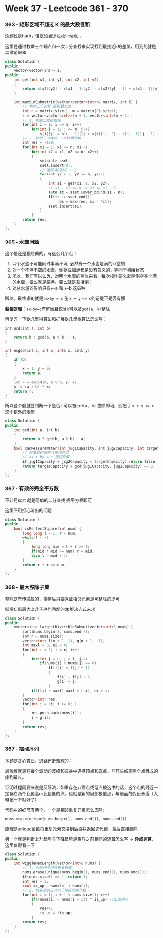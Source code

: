 <!--
 * @Description: 
 * @Versions: 
 * @Author: Vernon Cui
 * @Github: https://github.com/vernon97
 * @Date: 2021-06-14 00:05:39
 * @LastEditors: Vernon Cui
 * @LastEditTime: 2022-01-15 16:56:27
 * @FilePath: /Leetcode-notes/notes/week37.md
-->
# Week 37 - Leetcode 361 - 370

### 363 - 矩形区域不超过 K 的最大数值和

这题说是hard，但是没能逃过枚举端点；

这里是通过枚举三个端点和一次二分查找来实现找到最接近k的差值，用到的就是二维前缀和

```cpp
class Solution {
public:
    vector<vector<int>> s;
public:
    int get(int x1, int y1, int x2, int y2)
    {
        return s[x2][y2] - s[x1 - 1][y2] - s[x2][y1 - 1] + s[x1 - 1][y1 - 1];
    }

    int maxSumSubmatrix(vector<vector<int>>& matrix, int k) {
        // 枚举三个边界 更新最大值
        int n = matrix.size(), m = matrix[0].size();
        s = vector<vector<int>>(n + 1, vector<int>(m + 1));
        // 1. 构建二维前缀和
        for(int i = 1; i <= n; i++)
            for(int j = 1; j <= m; j++)
                s[i][j] = s[i - 1][j] + s[i][j - 1] - s[i - 1][j - 1] + matrix[i - 1][j - 1];
        // 2. 枚举三个端点 二分找最优解
        int res = -1e9;
        for(int x1 = 1; x1 <= n; x1++)
            for(int x2 = x1; x2 <= n; x2++)
            {
                set<int> sset;
                sset.insert(0); 
                // 遍历从0到y2 - 1
                for(int y2 = 1; y2 <= m; y2++)
                {
                    int si = get(x1, 1, x2, y2);
                    // si - sj <= k -> sj >= si - k
                    auto it = sset.lower_bound(si - k);
                    if(it != sset.end())
                        res = max(res, si - *it);
                    sset.insert(si);
                }
            }
        return res;
    }
};
```

### 365 - 水壶问题

这个题还是狠经典的，有这么几个点：

1. 两个水壶不可能同时半满不满, 必然有一个水壶是满的or空的
2. 对一个不满不空的水壶，倒掉或加满都是没有意义的，等同于初始状态
3. 所以，我们可以认为，对两个水壶的整体来看，每次操作要么就是倒空某个满的水壶，要么就是装满，要么就是互相倒；
4. 对总水量的影响只有+-a 和 +-b 这四种

所以，最终求的就是`ax+by = c` 在 `x + y <= c`的前提下是否有解

**裴蜀定理**：`ax+by=c`有解当且仅当`c`可以被`gcd(a, b)`整除

再复习一下欧几里得算法和扩展欧几里得算法怎么写：

```cpp
int gcd(int a, int b)
{
    return b ? gcd(b, a % b) : a;
}

int exgcd(int a, int b, int& x, int& y)
{
    if(!b)
    {
        x = 1, y = 0;
        return a;
    }
    int r = exgcd(b, a % b, y, x);
    y -= (a / b) * x;
    return r;
}
```

所以这个题就是判断一下是否`c` 可以被`gcd(a, b)` 整除即可，别忘了 `x + y <= c`这个额外的限制

```cpp
class Solution {
public:
    int gcd(int a, int b)
    {
        return b ? gcd(b, a % b) : a;
    }
    bool canMeasureWater(int jug1Capacity, int jug2Capacity, int targetCapacity) {
        // 好像是扩展欧几里得算法
        // ax + by = c 是否有解
        if(jug1Capacity + jug2Capacity < targetCapacity) return false;
        return targetCapacity % gcd(jug1Capacity, jug2Capacity) == 0;
    }
};
```

### 367 - 有效的完全平方数

不让用sqrt 就是简单的二分查找 找平方根即可

这里不用担心溢出的问题

```cpp
class Solution {
public:
    bool isPerfectSquare(int num) {
        long long l = 1, r = num;
        while(l < r)
        {
            long long mid = l + r >> 1;
            if(mid * mid >= num) r = mid;
            else l = mid + 1; 
        }
        return r * r == num;
    }
};
```

### 368 - 最大整除子集


整除是有传递性的，排序后只要保证相邻元素是可整除的即可

然后仿照最大上升子序列问题的dp解决方式来求

```cpp
class Solution {
public:
    vector<int> largestDivisibleSubset(vector<int>& nums) {
        sort(nums.begin(), nums.end());
        int n = nums.size();
        vector<int> f(n + 1, 1), g(n + 1, -1);
        int maxl = 0, ei = 0;
        for(int i = 0; i < n; i++)
        {
            for(int j = 0; j < i; j++)
                if(nums[i] % nums[j] == 0)
                    if(f[i] < f[j] + 1)
                    {
                        f[i] = f[j] + 1;
                        g[i] = j;
                    }
            if(f[i] > maxl) maxl = f[i], ei = i;
        }
        vector<int> res;
        for(int i = ei; i >= 0; )
        {
            res.push_back(nums[i]);
            i = g[i];
        }
        return res;
    }
};
```

### 367 - 摆动序列

本题是贪心算法，思路还挺难想的；

最优解就是在每个波动的波峰和波谷中选择顶点和底点，与开头结尾两个点组成的序列最长。

证明过程简要来说是反证法，如果存在非顶点或低点被选中的话，这个点的附近一定存在两个比他高or比他低的点，也就是新的局部极值点，与前面的假设矛盾（大概记一下就好了）

代码中的细节有两个，一个是相邻重复元素怎么去除;

`nums.erase(unique(nums.begin(), nums.end()), nums.end())`

原理是unique函数将重复元素交换到后面并返回迭代器，最后直接删除

另一个就是判断上升趋势与下降趋势是否与之前相同的逻辑怎么写 -> **异或运算**，这里值得看一下


```cpp
class Solution {
public:
    int wiggleMaxLength(vector<int>& nums) {
        // 1. 去除所有相邻重复元素
        nums.erase(unique(nums.begin(), nums.end()), nums.end());
        if(nums.size() == 1) return 1;
        int res = 2;
        bool is_up = nums[0] < nums[1];
        // 2. 找到单调上升与下降区间并计数
        for(int i = 1; i + 1 < nums.size(); i++)
            if((nums[i] < nums[i + 1]) ^ is_up) //出现拐点
            {
                res++;
                is_up = !is_up;
            }
        return res;
    }
};
```